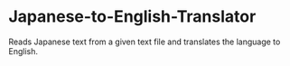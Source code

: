# Japanese-to-English-Translator
Reads Japanese text from a given text file and translates the language to English.

